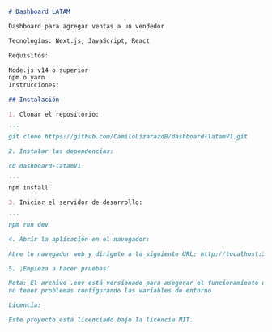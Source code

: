 ````markdown
# Dashboard LATAM

Dashboard para agregar ventas a un vendedor

Tecnologías: Next.js, JavaScript, React

Requisitos:

Node.js v14 o superior
npm o yarn
Instrucciones:

## Instalación

1. Clonar el repositorio:

```
git clone https://github.com/CamiloLizarazoB/dashboard-latamV1.git 

2. Instalar las dependencias:

cd dashboard-latamV1

```
npm install 

3. Iniciar el servidor de desarrollo:

```
npm run dev 

4. Abrir la aplicación en el navegador:

Abre tu navegador web y dirígete a la siguiente URL: http://localhost:3000

5. ¡Empieza a hacer pruebas!

Nota: El archivo .env está versionado para asegurar el funcionamiento de las pruebas y 
no tener problemas configurando las variables de entorno

Licencia:

Este proyecto está licenciado bajo la licencia MIT.
